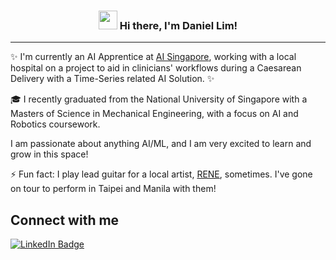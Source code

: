 <!-- Heading -->
<h3 align="center"><img src = "https://raw.githubusercontent.com/MartinHeinz/MartinHeinz/master/wave.gif" width = 30px> Hi there, I'm Daniel Lim!</h3>

<!-- About section -->
---
✨ I'm currently an AI Apprentice at [AI Singapore](https://aisingapore.org/), working with a local hospital on a project to aid in clinicians' workflows during a Caesarean Delivery with a Time-Series related AI Solution. ✨

🎓 I recently graduated from the National University of Singapore with a Masters of Science in Mechanical Engineering, with a focus on AI and Robotics coursework.

I am passionate about anything AI/ML, and I am very excited to learn and grow in this space!


<!-- - 😄 My Pronouns: She/Her   

- 💬 Ask me about: Vue, Jamstack, Building Career In Tech, Content Creation. -->

⚡ Fun fact: I play lead guitar for a local artist, [RENE](https://linktr.ee/renemusic), sometimes. I've gone on tour to perform in Taipei and Manila with them!

<!-- About section: END -->

<!-- Conecct section -->

<h2>Connect with me </h3>
    <p>
        <a href="https://linkedin.com/in/daniellimyl"><img src="https://img.shields.io/badge/-Daniel%20Lim%20-blue?style=plastic&amp;labelColor=blue&amp;logo=LinkedIn&amp;link=https://www.linkedin.com/in/daniellimyl" alt="LinkedIn Badge"></a> 

 <!-- Conecct section: END -->

<!--- 👋 Hi, I’m @dannylyl
- 👀 I’m interested in ...
- 🌱 I’m currently learning ...
- 💞️ I’m looking to collaborate on ...
- 📫 How to reach me ...
- 😄 Pronouns: ...
- ⚡ Fun fact: ...

<!---
dannylyl/dannylyl is a ✨ special ✨ repository because its `README.md` (this file) appears on your GitHub profile.
You can click the Preview link to take a look at your changes.
--->
